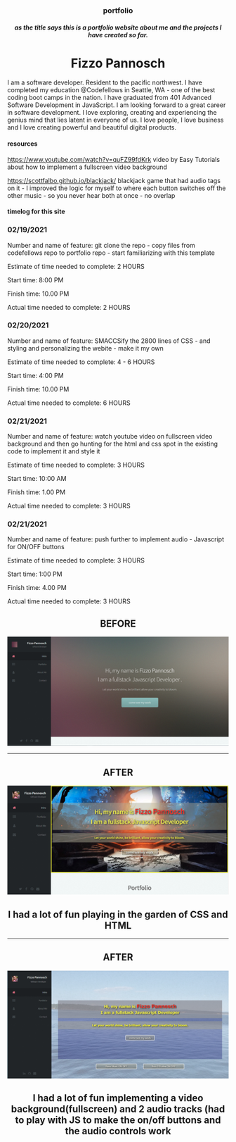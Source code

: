 ### <center>portfolio</center>

##### <center>as the title says this is a portfolio website about me and the projects I have created so far.</center>

# <center>Fizzo Pannosch</center>

I am a software developer. Resident to the pacific northwest. I have completed my education @Codefellows in Seattle, WA - one of the best coding boot camps in the nation.
I have graduated from 401 Advanced Software Development in JavaScript. I am looking forward to a great career in software development. I love exploring, creating and experiencing the genius mind that lies latent in everyone of us. I love people, I love business and I love creating powerful and beautiful digital products.

#### resources

https://www.youtube.com/watch?v=quFZ99fdKrk
video by Easy Tutorials about how to implement a fullscreen video background

https://scottfalbo.github.io/blackjack/
blackjack game that had audio tags on it - I improved the logic for myself to where each button switches off the other music - so you never hear both at once - no overlap

#### timelog for this site

### 02/19/2021

Number and name of feature: git clone the repo - copy files from codefellows repo to portfolio repo - start familiarizing with this template

Estimate of time needed to complete: 2 HOURS

Start time: 8:00 PM

Finish time: 10.00 PM

Actual time needed to complete: 2 HOURS

### 02/20/2021

Number and name of feature: SMACCSify the 2800 lines of CSS - and styling and personalizing the webite - make it my own

Estimate of time needed to complete: 4 - 6 HOURS

Start time: 4:00 PM

Finish time: 10.00 PM

Actual time needed to complete: 6 HOURS

### 02/21/2021

Number and name of feature: watch youtube video on fullscreen video background and then go hunting for the html and css spot in the existing code to implement it and style it

Estimate of time needed to complete: 3 HOURS

Start time: 10:00 AM

Finish time: 1.00 PM

Actual time needed to complete: 3 HOURS

### 02/21/2021

Number and name of feature: push further to implement audio - Javascript for ON/OFF buttons

Estimate of time needed to complete: 3 HOURS

Start time: 1:00 PM

Finish time: 4.00 PM

Actual time needed to complete: 3 HOURS

## <center>BEFORE</center>

![this is before](./public/images/1392Html5Up.PNG)

---

## <center>AFTER</center>

![this is after](./public/images/1393Html5UpAfter.PNG)

## <center>I had a lot of fun playing in the garden of CSS and HTML</center>

---

## <center>AFTER</center>

![this is after implementing a video background AND music](./public/images/2281.PNG)

## <center>I had a lot of fun implementing a video background(fullscreen) and 2 audio tracks (had to play with JS to make the on/off buttons and the audio controls work</center>
